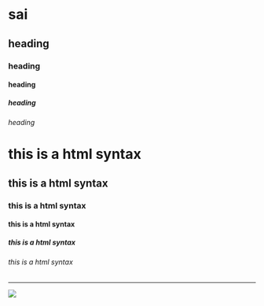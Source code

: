 # sai
## heading
### heading
#### heading
##### heading
###### heading
<h1>this is a html syntax</h1>
<h2>this is a html syntax</h2>
<h3>this is a html syntax</h3>
<h4>this is a html syntax</h4>
<h5>this is a html syntax</h5>
<h6>this is a html syntax</h6>
<hr>
<img  src='https://images.pexels.com/photos/53594/blue-clouds-day-fluffy-53594.jpeg?auto=compress&cs=tinysrgb&dpr=1&w=500'>
